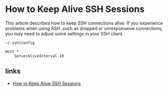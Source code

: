 # How to Keep Alive SSH Sessions

This article describes how to keep SSH connections alive. If you experience problems when using SSH ,such as dropped or unresponseive connections, you may need to adjust some settings in your SSH client.

`~/.ssh/config`

```
Host *
    ServerAliveInterval 10
```

## links

- [How to Keep Alive SSH Sessions](https://patrickmn.com/aside/how-to-keep-alive-ssh-sessions/)
